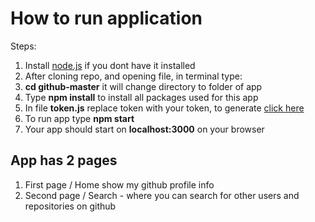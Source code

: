 # How to run application
Steps: 
1. Install [node.js](https://nodejs.org/en/) if you dont have it installed
1. After cloning repo, and opening file, in terminal type:
2. **cd github-master** it will change directory to folder of app
3. Type **npm install** to install all packages used for this app
4. In file **token.js** replace token with your token, to generate [click here](https://github.com/settings/tokens)
5. To run app type **npm start**
6. Your app should start on **localhost:3000** on your browser


## App has 2 pages
1. First page / Home show my github profile info
1. Second page / Search - where you can search for other users and repositories on github

